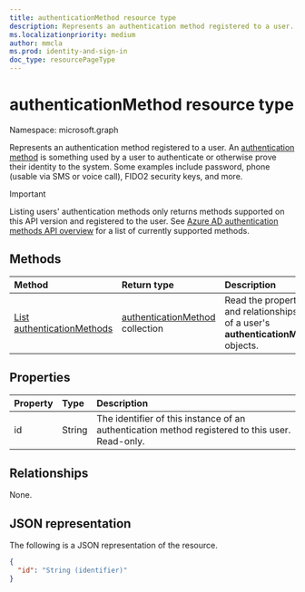```yaml
---
title: authenticationMethod resource type
description: Represents an authentication method registered to a user.
ms.localizationpriority: medium
author: mmcla
ms.prod: identity-and-sign-in
doc_type: resourcePageType
---
```


# authenticationMethod resource type

Namespace: microsoft.graph

Represents an authentication method registered to a user. An [authentication method](/azure/active-directory/authentication/concept-authentication-methods) is something used by a user to authenticate or otherwise prove their identity to the system. Some examples include password, phone (usable via SMS or voice call), FIDO2 security keys, and more.

> [!IMPORTANT]
> Listing users' authentication methods only returns methods supported on this API version and registered to the user. See [Azure AD authentication methods API overview](authenticationmethods-overview.md) for a list of currently supported methods.

## Methods

| Method                                                              | Return type                                                | Description                                                                                |
| :------------------------------------------------------------------ | :--------------------------------------------------------- | :----------------------------------------------------------------------------------------- |
| [List authenticationMethods](../api/authentication-list-methods.md) | [authenticationMethod](authenticationmethod.md) collection | Read the properties and relationships of all of a user's **authenticationMethod** objects. |

## Properties

| Property | Type   | Description                                                                                     |
| :------- | :----- | :---------------------------------------------------------------------------------------------- |
| id       | String | The identifier of this instance of an authentication method registered to this user. Read-only. |

## Relationships

None.

## JSON representation

The following is a JSON representation of the resource.

<!-- {
  "blockType": "resource",
  "optionalProperties": [

  ],
  "@odata.type": "microsoft.graph.authenticationMethod",
  "keyProperty": "id"
}-->

```json
{
  "id": "String (identifier)"
}
```

<!-- uuid: 16cd6b66-4b1a-43a1-adaf-3a886856ed98
2019-02-04 14:57:30 UTC -->

<!-- {
  "type": "#page.annotation",
  "description": "authenticationMethod resource",
  "keywords": "",
  "section": "documentation",
  "tocPath": ""
}-->
